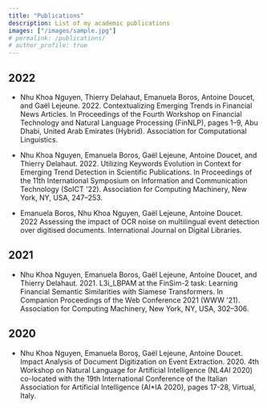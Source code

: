 ```yaml
---
title: "Publications"
description: List of my academic publications
images: ["/images/sample.jpg"]
# permalink: /publications/
# author_profile: true
---
```


## 2022

* Nhu Khoa Nguyen, Thierry Delahaut, Emanuela Boros, Antoine Doucet, and Gaël Lejeune. 2022. Contextualizing Emerging Trends in Financial News Articles. In Proceedings of the Fourth Workshop on Financial Technology and Natural Language Processing (FinNLP), pages 1–9, Abu Dhabi, United Arab Emirates (Hybrid). Association for Computational Linguistics.

* Nhu Khoa Nguyen, Emanuela Boros, Gaël Lejeune, Antoine Doucet, and Thierry Delahaut. 2022. Utilizing Keywords Evolution in Context for Emerging Trend Detection in Scientific Publications. In Proceedings of the 11th International Symposium on Information and Communication Technology (SoICT '22). Association for Computing Machinery, New York, NY, USA, 247–253.

* Emanuela Boros, Nhu Khoa Nguyen, Gaël Lejeune, Antoine Doucet. 2022 Assessing the impact of OCR noise on multilingual event detection over digitised documents. International Journal on Digital Libraries.

## 2021

* Nhu Khoa Nguyen, Emanuela Boros, Gaël Lejeune, Antoine Doucet, and Thierry Delahaut. 2021. L3i_LBPAM at the FinSim-2 task: Learning Financial Semantic Similarities with Siamese Transformers. In Companion Proceedings of the Web Conference 2021 (WWW '21). Association for Computing Machinery, New York, NY, USA, 302–306.

## 2020

* Nhu Khoa Nguyen, Emanuela Boroş, Gaël Lejeune, Antoine Doucet. Impact Analysis of Document Digitization on Event Extraction. 2020. 4th Workshop on Natural Language for Artificial Intelligence (NL4AI 2020) co-located with the 19th International Conference of the Italian Association for Artificial Intelligence (AI*IA 2020), pages 17-28, Virtual, Italy. 